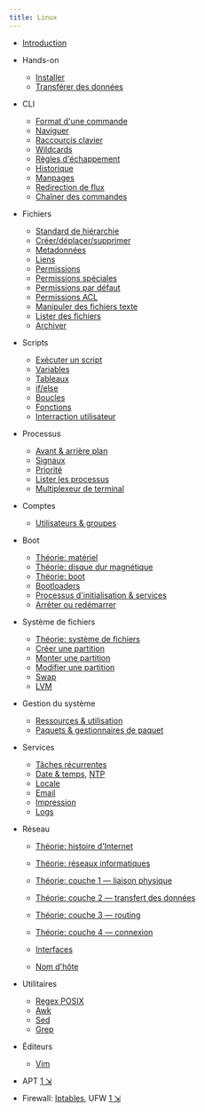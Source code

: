 ```yaml
---
title: Linux
---
```


[intro]: !linux/intro.md
[command]: !linux/cli-command.md
[navigate]: !linux/cli-navigate.md
[shortcuts]: !linux/bash-shortcuts.md
[wildcard]: !linux/bash-wildcard.md
[escape]: !linux/bash-escape.md
[history]: !linux/bash-history.md
[variable]: !linux/bash-variable.md
[var-array]: !linux/bash-variable-array.md
[manpages]: !linux/manpages.md
[redirect]: !linux/cli-redirection.md
[chaining]: !linux/cli-chaining.md

[fhs]: !linux/fhs.md
[file-create]: !linux/file-create.md
[file-metadata]: !linux/file-metadata.md
[link]: !linux/file-link.md
[permissions]: !linux/file-permissions.md
[permissions-specials]: !linux/file-permissions-specials.md
[permissions-default]: !linux/file-permissions-default.md
[permissions-acl]: !linux/file-permissions-acl.md
[text-utils]: !linux/file-text-utils.md
[file-list]: !linux/file-list-utils.md
[archive]: !linux/file-archive.md

[script]: !linux/bash-script.md
[flow-control]: !linux/bash-flow-control.md
[flow-loop]: !linux/bash-loops.md
[flow-function]: !linux/bash-function.md
[flow-user]: !linux/bash-user-interraction.md
[process-nice]: !linux/process-nice.md
[process-signal]: !linux/process-signal.md
[process-list]: !linux/process-list.md
[process-jobs]: !linux/process-jobs.md
[multiplexer]: !linux/multiplexer.md

[regex-posix]: !linux/regex-posix.md
[linux-install]: !linux/linux-install.md
[linux-transfert]: !linux/linux-transfert.md
[awk]: !linux/awk.md
[sed]: !linux/sed.md
[grep]: !linux/grep.md
[vim]: !linux/vim.md
[iptables]: !linux/iptables.md

[hardware-overview]: !linux/hardware-overview.md
[hardware-disc]: !linux/hardware-disc.md
[hardware-boot]: !linux/hardware-boot.md
[boot-bootloader]: !linux/boot-bootloader.md
[boot-init]: !linux/boot-init.md
[boot-reboot]: !linux/boot-reboot.md
[filesystem-overview]: !linux/filesystem-overview.md
[filesystem-create]: !linux/filesystem-create.md
[filesystem-mount]: !linux/filesystem-mount.md
[filesystem-tuning]: !linux/filesystem-tuning.md
[filesystem-swap]: !linux/filesystem-swap.md
[filesystem-lvm]: !linux/filesystem-lvm.md

[system-specs]: !linux/system-specs.md
[system-packages]: !linux/packages.md
[accounts]: !linux/accounts.md
[scheduled-jobs]: !linux/scheduled-jobs.md
[time]: !linux/time.md
[ntp]: !linux/ntp.md
[locale]: !linux/locale.md
[email]: !linux/email.md
[print]: !linux/print.md
[logging]: !linux/logging.md

[network-history]: !linux/network-history.md
[network-overview]: !linux/network-overview.md
[network-layer1-physical]: !linux/network-layer1-physical.md
[network-layer2-mac]: !linux/network-layer2-mac.md
[network-layer3-ip]: !linux/network-layer3-ip.md
[network-nic]: !linux/network-nic.md
[network-hostname]: !linux/network-hostname.md

* [Introduction][intro]

* Hands-on
  * [Installer][linux-install]
  * [Transférer des données][linux-transfert]

* CLI
  - [Format d'une commande][command]
  - [Naviguer][navigate]
  - [Raccourcis clavier][shortcuts]
  - [Wildcards][wildcard]
  - [Règles d'échappement][escape]
  - [Historique][history]
  - [Manpages][manpages]
  - [Redirection de flux][redirect]
  - [Chaîner des commandes][chaining]

* Fichiers
  - [Standard de hiérarchie][fhs]
  - [Créer/déplacer/supprimer][file-create]
  - [Metadonnées][file-metadata]
  - [Liens][link]
  - [Permissions][permissions]
  - [Permissions spéciales][permissions-specials]
  - [Permissions par défaut][permissions-default]
  - [Permissions ACL][permissions-acl]
  - [Manipuler des fichiers texte][text-utils]
  - [Lister des fichiers][file-list]
  - [Archiver][archive]

* Scripts
  - [Exécuter un script][script]
  - [Variables][variable]
  - [Tableaux][var-array]
  - [if/else][flow-control]
  - [Boucles][flow-loop]
  - [Fonctions][flow-function]
  - [Interraction utilisateur][flow-user]

* Processus
  - [Avant & arrière plan][process-jobs]
  - [Signaux][process-signal]
  - [Priorité][process-nice]
  - [Lister les processus][process-list]
  - [Multiplexeur de terminal][multiplexer]

* Comptes
  - [Utilisateurs & groupes][accounts]

* Boot
  - [Théorie: matériel][hardware-overview]
  - [Théorie: disque dur magnétique][hardware-disc]
  - [Théorie: boot][hardware-boot]
  - [Bootloaders][boot-bootloader]
  - [Processus d'initialisation & services][boot-init]
  - [Arrêter ou redémarrer][boot-reboot]

* Système de fichiers
  - [Théorie: système de fichiers][filesystem-overview]
  - [Créer une partition][filesystem-create]
  - [Monter une partition][filesystem-mount]
  - [Modifier une partition][filesystem-tuning]
  - [Swap][filesystem-swap]
  - [LVM][filesystem-lvm]

* Gestion du système
  - [Ressources & utilisation][system-specs]
  - [Paquets & gestionnaires de paquet][system-packages]

* Services
  - [Tâches récurrentes][scheduled-jobs]
  - [Date & temps][time], [NTP][ntp]
  - [Locale][locale]
  - [Email][email]
  - [Impression][print]
  - [Logs][logging]

* Réseau
  - [Théorie: histoire d'Internet][network-history]
  - [Théorie: réseaux informatiques][network-overview]
  - [Théorie: couche 1 — liaison physique][network-layer1-physical]
  - [Théorie: couche 2 — transfert des données][network-layer2-mac]
  - [Théorie: couche 3 — routing][network-layer3-ip]
  - [Théorie: couche 4 — connexion](!linux/network-layer4-tcp.md)

  - [Interfaces][network-nic]
  - [Nom d'hôte][network-hostname]

* Utilitaires
  - [Regex POSIX][regex-posix]
  - [Awk][awk]
  - [Sed][sed]
  - [Grep][grep]

* Éditeurs
  - [Vim][vim]

* APT [1 &#x21F2;](https://itsfoss.com/apt-vs-apt-get-difference/)
* Firewall: [Iptables][iptables], UFW [1 &#x21F2;](https://www.digitalocean.com/community/tutorials/how-to-set-up-a-firewall-with-ufw-on-debian-9)
